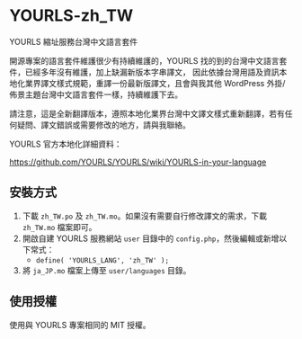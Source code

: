# YOURLS-zh_TW
YOURLS 縮址服務台灣中文語言套件

開源專案的語言套件維護很少有持續維護的，YOURLS 找的到的台灣中文語言套件，已經多年沒有維護，加上缺漏新版本字串譯文， 因此依據台灣用語及資訊本地化業界譯文樣式規範，重譯一份最新版譯文，且會與我其他 WordPress 外掛/佈景主題台灣中文語言套件一樣，持續維護下去。

請注意，這是全新翻譯版本，遵照本地化業界台灣中文譯文樣式重新翻譯，若有任何疑問、譯文錯誤或需要修改的地方，請與我聯絡。 

YOURLS 官方本地化詳細資料：

https://github.com/YOURLS/YOURLS/wiki/YOURLS-in-your-language

## 安裝方式

1. 下載 `zh_TW.po` 及 `zh_TW.mo`。如果沒有需要自行修改譯文的需求，下載 `zh_TW.mo` 檔案即可。
2. 開啟自建 YOURLS 服務網站 `user` 目錄中的 `config.php`，然後編輯或新增以下常式：
    - `define( 'YOURLS_LANG', 'zh_TW' );`
3. 將 `ja_JP.mo` 檔案上傳至 `user/languages` 目錄。

## 使用授權

使用與 YOURLS 專案相同的 MIT 授權。
